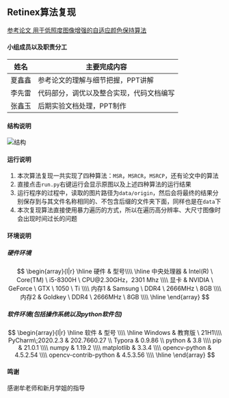 ## Retinex算法复现
[参考论文 用于低照度图像增强的自适应颜色保持算法](http://cea.ceaj.org/CN/Y2019/V55/I24/190)

#### 小组成员以及职责分工

| 姓名   | 主要完成内容                             |
| ------ | ---------------------------------------- |
| 夏鑫鑫 | 参考论文的理解与细节把握，PPT讲解        |
| 李先雷 | 代码部分，调优以及整合实现，代码文档编写 |
| 张鑫玉 | 后期实验文档处理，PPT制作                |

#### 结构说明

![结构](https://gitee.com/QingShanxl/pictures/raw/master/img/image-20211127005550974.png)

#### 运行说明

1. 本次算法复现一共实现了四种算法：`MSR`，`MSRCR`，`MSRCP`，还有论文中的算法
2. 直接点击`run.py`右键运行会显示原图以及上述四种算法的运行结果
3. 运行程序的过程中，读取的图片路径为`data/origin`，然后会将最终的结果分别保存到与其文件名称相同的、不包含后缀的文件夹下面，同样也是在`data`下
4. 本次复现算法直接使用暴力遍历的方式，所以在遍历高分辨率、大尺寸图像时会出现时间过长的问题

#### 环境说明

##### 硬件环境

$$
\begin{array}{l|r}
\hline
硬件 & 型号\\\\
\hline
中央处理器 & Intel(R) \ Core(TM) \ i5-8300H \ CPU@2.30GHz，2301 Mhz \\\\
显卡 & NVIDIA \ GeForce \ GTX \ 1050 \ Ti \\\\
内存1 & Samsung \ DDR4 \ 2666MHz \ 8GB \\\\
内存2 & Goldkey \ DDR4 \ 2666MHz \ 8GB \\\\
\hline
\end{array}
$$

##### 软件环境(包括操作系统以及python软件包)

$$
\begin{array}{l|r}
\hline
软件 & 型号 \\\\
\hline
Windows & 教育版 \ 21H1\\\\
PyCharm\;2020.2.3 & 202.7660.27 \\
Typora & 0.9.86 \\
python & 3.8 \\\\
pip & 21.0.1 \\\\
numpy & 1.19.2 \\\\ 
matplotlib & 3.3.4 \\\\
opencv-python & 4.5.2.54 \\\\
opencv-contrib-python & 4.5.3.56 \\\\
\hline
\end{array}
$$

#### 鸣谢

感谢牟老师和新月学姐的指导
